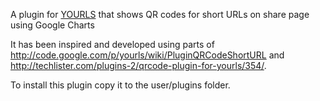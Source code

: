 A plugin for [YOURLS](http://yourls.org) that shows QR codes for short URLs on share page using Google Charts

It has been inspired and developed using parts of http://code.google.com/p/yourls/wiki/PluginQRCodeShortURL and http://techlister.com/plugins-2/qrcode-plugin-for-yourls/354/. 

To install this plugin copy it to the user/plugins folder.
